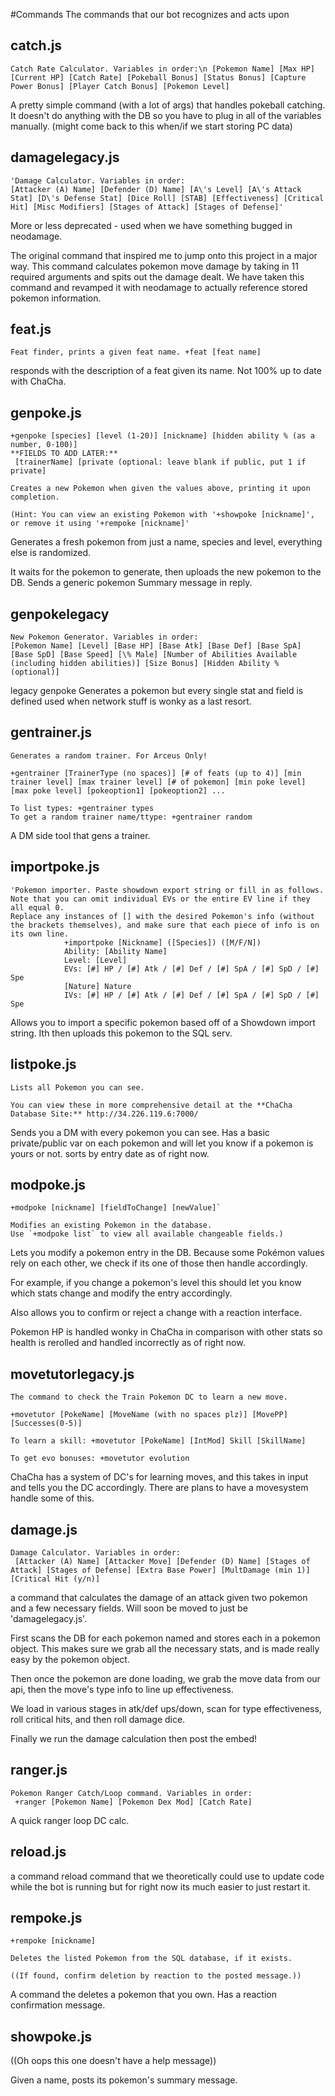#Commands
The commands that our bot recognizes and acts upon

## catch.js
```
Catch Rate Calculator. Variables in order:\n [Pokemon Name] [Max HP] [Current HP] [Catch Rate] [Pokeball Bonus] [Status Bonus] [Capture Power Bonus] [Player Catch Bonus] [Pokemon Level]
```
A pretty simple command (with a lot of args) that handles pokeball catching.
It doesn't do anything with the DB so you have to plug in all of the variables manually.
(might come back to this when/if we start storing PC data)
## damagelegacy.js
```
'Damage Calculator. Variables in order:
[Attacker (A) Name] [Defender (D) Name] [A\'s Level] [A\'s Attack Stat] [D\'s Defense Stat] [Dice Roll] [STAB] [Effectiveness] [Critical Hit] [Misc Modifiers] [Stages of Attack] [Stages of Defense]'
```
More or less deprecated - used when we have something bugged in neodamage.

The original command that inspired me to jump onto this project in a major way.
This command calculates pokemon move damage by taking in 11 required arguments and spits out the damage dealt.
We have taken this command and revamped it with neodamage to actually reference stored pokemon information.
## feat.js
```
Feat finder, prints a given feat name. +feat [feat name]
```

responds with the description of a feat given its name.
Not 100% up to date with ChaCha.

## genpoke.js
```
+genpoke [species] [level (1-20)] [nickname] [hidden ability % (as a number, 0-100)]
**FIELDS TO ADD LATER:**
 [trainerName] [private (optional: leave blank if public, put 1 if private]

Creates a new Pokemon when given the values above, printing it upon completion.
       
(Hint: You can view an existing Pokemon with '+showpoke [nickname]', or remove it using '+rempoke [nickname]'
```

Generates a fresh pokemon from just a name, species and level, everything else is randomized.

It waits for the pokemon to generate, then uploads the new pokemon to the DB.
Sends a generic pokemon Summary message in reply.
## genpokelegacy
```
New Pokemon Generator. Variables in order:
[Pokemon Name] [Level] [Base HP] [Base Atk] [Base Def] [Base SpA] [Base SpD] [Base Speed] [\% Male] [Number of Abilities Available (including hidden abilities)] [Size Bonus] [Hidden Ability % (optional)]
```
legacy genpoke
Generates a pokemon but every single stat and field is defined
used when network stuff is wonky as a last resort.

## gentrainer.js
```
Generates a random trainer. For Arceus Only!

+gentrainer [TrainerType (no spaces)] [# of feats (up to 4)] [min trainer level] [max trainer level] [# of pokemon] [min poke level] [max poke level] [pokeoption1] [pokeoption2] ...

To list types: +gentrainer types
To get a random trainer name/ttype: +gentrainer random
```
A DM side tool that gens a trainer.

## importpoke.js
```
'Pokemon importer. Paste showdown export string or fill in as follows.
Note that you can omit individual EVs or the entire EV line if they all equal 0.
Replace any instances of [] with the desired Pokemon's info (without the brackets themselves), and make sure that each piece of info is on its own line.
            +importpoke [Nickname] ([Species]) ([M/F/N])
            Ability: [Ability Name]
            Level: [Level]
            EVs: [#] HP / [#] Atk / [#] Def / [#] SpA / [#] SpD / [#] Spe
            [Nature] Nature
            IVs: [#] HP / [#] Atk / [#] Def / [#] SpA / [#] SpD / [#] Spe
```
Allows you to import a specific pokemon based off of a Showdown import string.
Ith then uploads this pokemon to the SQL serv.
## listpoke.js
```
Lists all Pokemon you can see.

You can view these in more comprehensive detail at the **ChaCha Database Site:** http://34.226.119.6:7000/
```
 Sends you a DM with every pokemon you can see. Has a basic private/public var on each pokemon and will let you know if a pokemon is yours or not.
sorts by entry date as of right now.
## modpoke.js
```
+modpoke [nickname] [fieldToChange] [newValue]`

Modifies an existing Pokemon in the database. 
Use `+modpoke list` to view all available changeable fields.)
```
 Lets you modify a pokemon entry in the DB. Because some Pokémon values rely on each other, we check if its one of those then handle accordingly.

For example, if you change a pokemon's level this should let you know which stats change and modify the entry accordingly. 

Also allows you to confirm or reject a change with a reaction interface.

Pokemon HP is handled wonky in ChaCha in comparison with other stats so health is rerolled and handled incorrectly as of right now.
## movetutorlegacy.js
```
The command to check the Train Pokemon DC to learn a new move.

+movetutor [PokeName] [MoveName (with no spaces plz)] [MovePP] [Successes(0-5)]

To learn a skill: +movetutor [PokeName] [IntMod] Skill [SkillName]

To get evo bonuses: +movetutor evolution
```
ChaCha has a system of DC's for learning moves, and this takes in input and tells you the DC accordingly.
There are plans to have a movesystem handle some of this.

## damage.js
```
Damage Calculator. Variables in order:
 [Attacker (A) Name] [Attacker Move] [Defender (D) Name] [Stages of Attack] [Stages of Defense] [Extra Base Power] [MultDamage (min 1)] [Critical Hit (y/n)]
```
a command that calculates the damage of an attack given two pokemon and a few necessary fields. Will soon be moved to just be 'damagelegacy.js'.

First scans the DB for each pokemon named and stores each in a pokemon object. This makes sure we grab all the necessary stats, and is made really easy by the pokemon object.

Then once the pokemon are done loading, we grab the move data from our api, then the move's type info to line up effectiveness.

We load in various stages in atk/def ups/down, scan for type effectiveness, roll critical hits, and then roll damage dice.

Finally we run the damage calculation then post the embed!

## ranger.js
```
Pokemon Ranger Catch/Loop command. Variables in order:
 +ranger [Pokemon Name] [Pokemon Dex Mod] [Catch Rate]
```
A quick ranger loop DC calc.
## reload.js
a command reload command that we theoretically could use to update code while the bot is running but for right now its much easier to just restart it.

## rempoke.js
```
+rempoke [nickname]

Deletes the listed Pokemon from the SQL database, if it exists.

((If found, confirm deletion by reaction to the posted message.))
```
A command the deletes a pokemon that you own.
Has a reaction confirmation message.

## showpoke.js
((Oh oops this one doesn't have a help message))

Given a name, posts its pokemon's summary message.